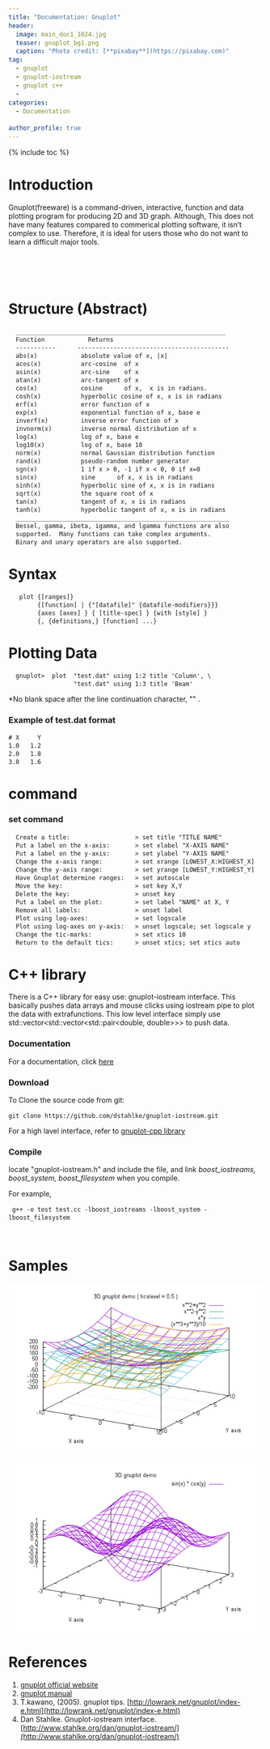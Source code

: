 ```yaml
---
title: "Documentation: Gnuplot"
header:
  image: main_doc1_1024.jpg
  teaser: gnuplot_bg1.png
  caption: "Photo credit: [**pixabay**](https://pixabay.com)"
tag: 
  - gnuplot
  - gnuplot-iostream
  - gnuplot c++
  - 
categories: 
  - Documentation

author_profile: true
---
```


{% include toc %}

# Introduction

Gnuplot(freeware) is a command-driven, interactive, function and data plotting program for producing 2D and 3D graph. Although, This does not have many features compared to commerical plotting software, it isn’t complex to use. Therefore, it is ideal for users those who do not want to learn a difficult major tools.  
<br>
<br>
<br>
<br>


# Structure (Abstract)

      __________________________________________________________
      Function            Returns
      -----------      ------------------------------------------
      abs(x)            absolute value of x, |x|
      acos(x)           arc-cosine  of x
      asin(x)           arc-sine    of x  
      atan(x)           arc-tangent of x
      cos(x)            cosine      of x,  x is in radians.
      cosh(x)           hyperbolic cosine of x, x is in radians
      erf(x)            error function of x
      exp(x)            exponential function of x, base e
      inverf(x)         inverse error function of x
      invnorm(x)        inverse normal distribution of x
      log(x)            log of x, base e
      log10(x)          log of x, base 10
      norm(x)           normal Gaussian distribution function
      rand(x)           pseudo-random number generator      
      sgn(x)            1 if x > 0, -1 if x < 0, 0 if x=0
      sin(x)            sine      of x, x is in radians
      sinh(x)           hyperbolic sine of x, x is in radians
      sqrt(x)           the square root of x
      tan(x)            tangent of x, x is in radians
      tanh(x)           hyperbolic tangent of x, x is in radians
      ___________________________________________________________
      Bessel, gamma, ibeta, igamma, and lgamma functions are also
      supported.  Many functions can take complex arguments.
      Binary and unary operators are also supported.  


# Syntax

       plot {[ranges]}
            {[function] | {"[datafile]" {datafile-modifiers}}}
            {axes [axes] } { [title-spec] } {with [style] }
            {, {definitions,} [function] ...}
 

# Plotting Data

      gnuplot>  plot  "test.dat" using 1:2 title 'Column', \
                      "test.dat" using 1:3 title 'Beam'

*No blank space after the line continuation character, "\" .

### Example of test.dat format

	# X     Y
	1.0   1.2
	2.0   1.8
	3.0   1.6

# command

### set command

      Create a title:                  > set title "TITLE NAME" 
      Put a label on the x-axis:       > set xlabel "X-AXIS NAME"
      Put a label on the y-axis:       > set ylabel "Y-AXIS NAME"
      Change the x-axis range:         > set xrange [LOWEST_X:HIGHEST_X]
      Change the y-axis range:         > set yrange [LOWEST_Y:HIGHEST_Y]
      Have Gnuplot determine ranges:   > set autoscale
      Move the key:                    > set key X,Y
      Delete the key:                  > unset key
      Put a label on the plot:         > set label "NAME" at X, Y 
      Remove all labels:               > unset label
      Plot using log-axes:             > set logscale
      Plot using log-axes on y-axis:   > unset logscale; set logscale y 
      Change the tic-marks:            > set xtics 10
      Return to the default tics:      > unset xtics; set xtics auto

# C++ library

There is a C++ library for easy use: gnuplot-iostream interface. This basically pushes data arrays and mouse clicks using iostream pipe to plot the data with extrafunctions. This low level interface simply use std::vector<std::vector<std::pair<double, double>>> to push data. 

### Documentation
For a documentation, click [here](https://github.com/dstahlke/gnuplot-iostream/wiki)

### Download
To Clone the source code from git:

	git clone https://github.com/dstahlke/gnuplot-iostream.git

For a high lavel interface, refer to [gnuplot-cpp library](http://code.google.com/p/gnuplot-cpp)

### Compile

locate "gnuplot-iostream.h" and include the file, and 
link *boost_iostreams, boost_system, boost_filesystem* when you compile.

For example, 
	
	 g++ -o test test.cc -lboost_iostreams -lboost_system -lboost_filesystem

<br>

# Samples

![sample1](/images/gnuplot_bg.png)

![sample2](/images/gnuplot_bg1.png)

# References
1. [gnuplot official website](http://gnuplot.sourceforge.net/)
2. [gnuplot manual](http://www.fnal.gov/docs/products/gnuplot/manual/)   
2. T.kawano, (2005). gnuplot tips. [http://lowrank.net/gnuplot/index-e.html](http://lowrank.net/gnuplot/index-e.html)
3. Dan Stahlke. Gnuplot-iostream interface. [http://www.stahlke.org/dan/gnuplot-iostream/](http://www.stahlke.org/dan/gnuplot-iostream/) 